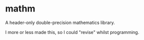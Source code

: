 # mathm
A header-only double-precision mathematics library.

I more or less made this, so I could "revise" whilst programming.
